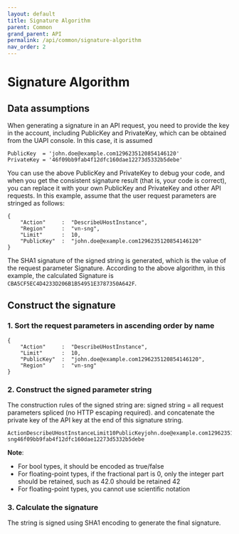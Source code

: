 ```yaml
---
layout: default
title: Signature Algorithm
parent: Common
grand_parent: API
permalink: /api/common/signature-algorithm
nav_order: 2
---
```

# Signature Algorithm
## Data assumptions
When generating a signature in an API request, you need to provide the key in the account, including PublicKey and PrivateKey, which can be obtained from the UAPI console.
In this case, it is assumed
```
PublicKey  = 'john.doe@example.com1296235120854146120'
PrivateKey = '46f09bb9fab4f12dfc160dae12273d5332b5debe'
```
You can use the above PublicKey and PrivateKey to debug your code, and when you get the consistent signature result (that is, your code is correct), you can replace it with your own PublicKey and PrivateKey and other API requests.
In this example, assume that the user request parameters are stringed as follows:
```
{
    "Action"     :  "DescribeUHostInstance",
    "Region"     :  "vn-sng",
    "Limit"      :  10,
    "PublicKey"  :  "john.doe@example.com1296235120854146120"
}
```
The SHA1 signature of the signed string is generated, which is the value of the request parameter Signature.
According to the above algorithm, in this example, the calculated Signature is `CBA5CF5EC4D4233D206B1B54951E3787350A642F`.

## Construct the signature
### 1. Sort the request parameters in ascending order by name
```
{
    "Action"     :  "DescribeUHostInstance",
    "Limit"      :  10,
    "PublicKey"  :  "john.doe@example.com1296235120854146120",
    "Region"     :  "vn-sng"
}
```
### 2. Construct the signed parameter string
The construction rules of the signed string are: signed string = all request parameters spliced (no HTTP escaping required). and concatenate the private key of the API key at the end of this signature string.
```
ActionDescribeUHostInstanceLimit10PublicKeyjohn.doe@example.com1296235120854146120Regionvn-sng46f09bb9fab4f12dfc160dae12273d5332b5debe
```

**Note**:

- For bool types, it should be encoded as true/false
- For floating-point types, if the fractional part is 0, only the integer part should be retained, such as 42.0 should be retained 42
- For floating-point types, you cannot use scientific notation

### 3. Calculate the signature
The string is signed using SHA1 encoding to generate the final signature.
